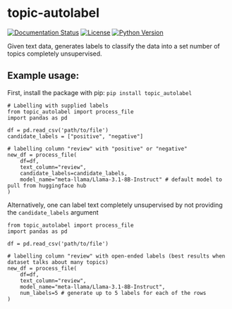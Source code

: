 # topic-autolabel

[![Documentation Status](https://readthedocs.org/projects/llama-cpp-python/badge/?version=latest)](https://llama-cpp-python.readthedocs.io/en/latest/?badge=latest)
[![License](https://img.shields.io/badge/License-Apache-green.svg)](LICENSE)
[![Python Version](https://img.shields.io/badge/python-3.10%20|%203.11%20|%203.12-blue.svg)](https://www.python.org)

Given text data, generates labels to classify the data into a set number of topics completely unsupervised.

## Example usage:

First, install the package with pip: ```pip install topic_autolabel```

```
# Labelling with supplied labels
from topic_autolabel import process_file
import pandas as pd

df = pd.read_csv('path/to/file')
candidate_labels = ["positive", "negative"]

# labelling column "review" with "positive" or "negative"
new_df = process_file(
    df=df,
    text_column="review",
    candidate_labels=candidate_labels,
    model_name="meta-llama/Llama-3.1-8B-Instruct" # default model to pull from huggingface hub
)
```

Alternatively, one can label text completely unsupervised by not providing the ```candidate_labels``` argument

```
from topic_autolabel import process_file
import pandas as pd

df = pd.read_csv('path/to/file')

# labelling column "review" with open-ended labels (best results when dataset talks about many topics)
new_df = process_file(
    df=df,
    text_column="review",
    model_name="meta-llama/Llama-3.1-8B-Instruct",
    num_labels=5 # generate up to 5 labels for each of the rows
)
```
